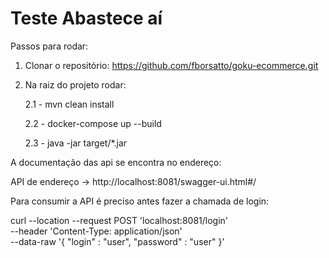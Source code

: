 # Teste Abastece aí

Passos para rodar:

1. Clonar o repositório: https://github.com/fborsatto/goku-ecommerce.git

2. Na raiz do projeto rodar:

   2.1 - mvn clean install
   
   2.2 - docker-compose up --build

   2.3 - java -jar target/*.jar

A documentação das api se encontra no endereço:

API de endereço -> http://localhost:8081/swagger-ui.html#/

Para consumir a API é preciso antes fazer a chamada de login:

curl --location --request POST 'localhost:8081/login' \
--header 'Content-Type: application/json' \
--data-raw '{
"login" : "user",
"password" : "user"
}'
